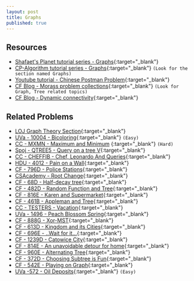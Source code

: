 ```yaml
---
layout: post
title: Graphs
published: true
---
```


## Resources

- [Shafaet's Planet tutorial series - Graphs](http://www.shafaetsplanet.com/?p=143d){:target="\_blank"}
- [CP-Algorithm tutorial series - Graphs](https://cp-algorithms.com/){:target="\_blank"} `(Look for the section named Graphs)`
- [Youtube tutorial - Chinese Postman Problem](https://www.youtube.com/watch?v=JCSmxUO0v3k){:target="\_blank"}
- [CF Blog - Morass problem collections](https://codeforces.com/blog/entry/55274){:target="\_blank"} `(Look for Graph, Tree related topics)`
- [CF Blog - Dynamic connectivity](https://codeforces.com/blog/entry/15296){:target="\_blank"}

## Related Problems

- [LOJ Graph Theory Section](https://lightoj.com/problems/category/graph){:target="\_blank"}
- [UVa - 10004 - Bicoloring](https://onlinejudge.org/external/100/10004.pdf){:target="\_blank"} `(Easy)`
- [CC - MXMN - Maximum and Minimum](https://www.codechef.com/problems/MXMN) {:target="\_blank"} `(Hard)`
- [Spoj - QTREE5 - Query on a tree V](https://www.spoj.com/problems/QTREE5/){:target="\_blank"}
- [CC - CHEFFIB - Chef, Leonardo And Queries](https://www.codechef.com/DEC17/problems/CHEFFIB){:target="\_blank"}
- [HDU - 4012 - Pain on a Wall](http://acm.hdu.edu.cn/showproblem.php?pid=4012){:target="\_blank"}
- [CF - 796D - Police Stations](https://codeforces.com/problemset/problem/796/D){:target="\_blank"}
- [CSAcademy -  Root Change](https://csacademy.com/contest/round-29/task/root-change/statement/){:target="\_blank"}
- [CF - 68D - Half-decay tree](https://codeforces.com/contest/68/problem/D){:target="\_blank"}
- [CF - 482D - Random Function and Tree](https://codeforces.com/problemset/problem/482/D){:target="\_blank"}
- [CF - 816E - Karen and Supermarket](https://codeforces.com/problemset/problem/816/E){:target="\_blank"}
- [CF - 461B - Appleman and Tree](https://codeforces.com/problemset/problem/461/B){:target="\_blank"}
- [CC - TESTERS - Vacation](https://www.codechef.com/problems/TESTERS){:target="\_blank"}
- [UVa - 1496 - Peach Blossom Spring](https://vjudge.net/problem/uva-1496){:target="\_blank"}
- [CF - 888G - Xor-MST](https://codeforces.com/contest/888/problem/G){:target="\_blank"}
- [CF - 613D - Kingdom and its Cities](https://codeforces.com/problemset/problem/613/D){:target="\_blank"}
- [CF - 696E - ..Wait for it...](https://codeforces.com/contest/696/problem/E){:target="\_blank"}
- [CF - 1239D - Catowice City](https://codeforces.com/contest/1239/problem/D){:target="\_blank"}
- [CF - 814E - An unavoidable detour for home](https://codeforces.com/contest/814/problem/E){:target="\_blank"}
- [CF - 960E - Alternating Tree](https://codeforces.com/problemset/problem/960/E){:target="\_blank"}
- [CF - 372D - Choosing Subtree is Fun](https://codeforces.com/problemset/problem/372/D){:target="\_blank"}
- [CF - 542E - Playing on Graph](https://codeforces.com/contest/542/problem/E){:target="\_blank"}
- [UVa -572 - Oil Deposits](https://onlinejudge.org/external/5/572.pdf){:target="\_blank"} `(Easy)`
